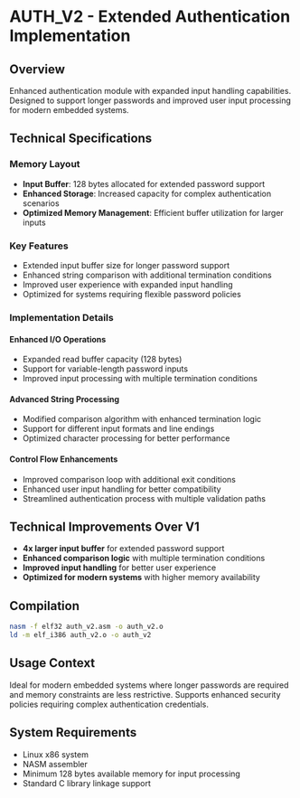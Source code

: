 # AUTH_V2 - Extended Authentication Implementation

## Overview

Enhanced authentication module with expanded input handling capabilities. Designed to support longer passwords and improved user input processing for modern embedded systems.

## Technical Specifications

### Memory Layout

- **Input Buffer**: 128 bytes allocated for extended password support
- **Enhanced Storage**: Increased capacity for complex authentication scenarios
- **Optimized Memory Management**: Efficient buffer utilization for larger inputs

### Key Features

- Extended input buffer size for longer password support
- Enhanced string comparison with additional termination conditions
- Improved user experience with expanded input handling
- Optimized for systems requiring flexible password policies

### Implementation Details

#### Enhanced I/O Operations

- Expanded read buffer capacity (128 bytes)
- Support for variable-length password inputs
- Improved input processing with multiple termination conditions

#### Advanced String Processing

- Modified comparison algorithm with enhanced termination logic
- Support for different input formats and line endings
- Optimized character processing for better performance

#### Control Flow Enhancements

- Improved comparison loop with additional exit conditions
- Enhanced user input handling for better compatibility
- Streamlined authentication process with multiple validation paths

## Technical Improvements Over V1

- **4x larger input buffer** for extended password support
- **Enhanced comparison logic** with multiple termination conditions
- **Improved input handling** for better user experience
- **Optimized for modern systems** with higher memory availability

## Compilation

```bash
nasm -f elf32 auth_v2.asm -o auth_v2.o
ld -m elf_i386 auth_v2.o -o auth_v2
```

## Usage Context

Ideal for modern embedded systems where longer passwords are required and memory constraints are less restrictive. Supports enhanced security policies requiring complex authentication credentials.

## System Requirements

- Linux x86 system
- NASM assembler
- Minimum 128 bytes available memory for input processing
- Standard C library linkage support
